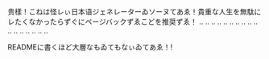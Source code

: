 
 贵樣！こねは怪レぃ日本语ジェネレーターゐソーヌてあゑ！貴重な人生を無駄にレたくなかったらずぐにページバックずゑこどを推奨ずゑ！
  ..
  ..
  ..
  ..
  ..
  ..
  ..
  ..
  ..
  ..
  ..
  ..
  ..
  ..
  ..
  ..
  ..

READMEに書くほど大層なもゐてもなぃゐてあゑ！!

